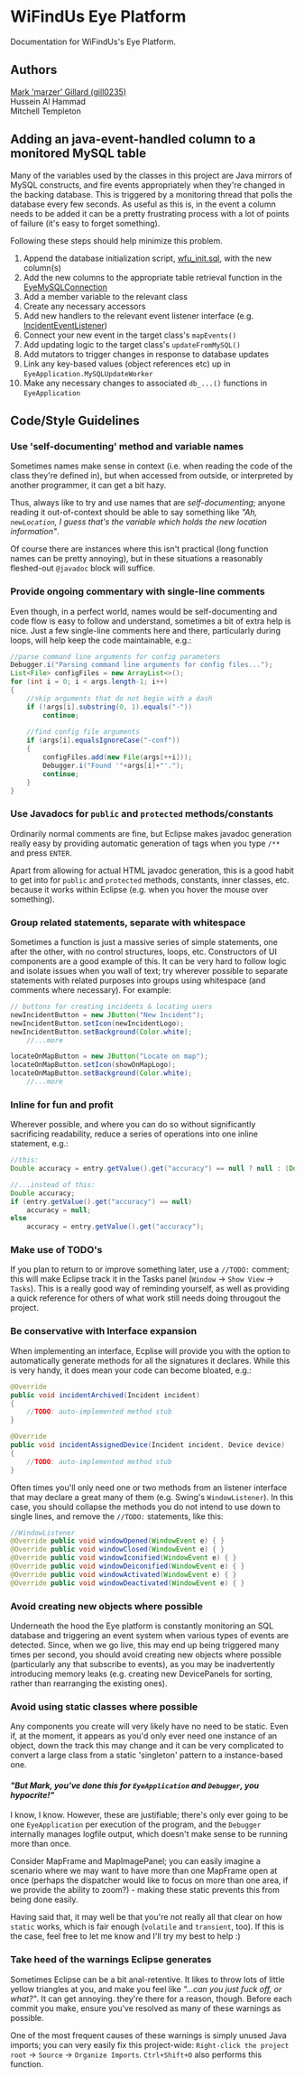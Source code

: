 # WiFindUs Eye Platform
Documentation for WiFindUs's Eye Platform.

## Authors
[Mark 'marzer' Gillard \(gill0235\)](kttp://www.marzersoft.com/)  
Hussein Al Hammad  
Mitchell Templeton

## Adding an java-event-handled column to a monitored MySQL table
Many of the variables used by the classes in this project are Java mirrors of MySQL constructs, and fire events appropriately when they're changed in the backing database. This is triggered by a monitoring thread that polls the database every few seconds. As useful as this is, in the event a column needs to be added it can be a pretty frustrating process with a lot of points of failure (it's easy to forget something).  

Following these steps should help minimize this problem.

1. Append the database initialization script, [wfu_init.sql](https://github.com/WiFindUs/wfu-eye/blob/master/wfu_init.sql), with the new column(s)
2. Add the new columns to the appropriate table retrieval function in the [EyeMySQLConnection](https://github.com/WiFindUs/wfu-eye/blob/master/src/wifindus/eye/EyeMySQLConnection.java)
3. Add a member variable to the relevant class
4. Create any necessary accessors
5. Add new handlers to the relevant event listener interface (e.g. [IncidentEventListener](https://github.com/WiFindUs/wfu-eye/blob/master/src/wifindus/eye/IncidentEventListener.java))
6. Connect your new event in the target class's `mapEvents()`
7. Add updating logic to the target class's `updateFromMySQL()`
8. Add mutators to trigger changes in response to database updates
9. Link any key-based values (object references etc) up in `EyeApplication.MySQLUpdateWorker`
10. Make any necessary changes to associated `db_...()` functions in `EyeApplication`

## Code/Style Guidelines

### Use 'self-documenting' method and variable names
Sometimes names make sense in context (i.e. when reading the code of the class they're defined in), but when accessed from outside, or interpreted by another programmer, it can get a bit hazy.  

Thus, always like to try and use names that are *self-documenting*; anyone reading it out-of-context should be able to say something like *"Ah, `newLocation`, I guess that's the variable which holds the new location information"*.

Of course there are instances where this isn't practical (long function names can be pretty annoying), but in these situations a reasonably fleshed-out `@javadoc` block will suffice.

### Provide ongoing commentary with single-line comments
Even though, in a perfect world, names would be self-documenting and code flow is easy to follow and understand, sometimes a bit of extra help is nice. Just a few single-line comments here and there, particularly during loops, will help keep the code maintainable, e.g.:
```java  
//parse command line arguments for config parameters
Debugger.i("Parsing command line arguments for config files...");
List<File> configFiles = new ArrayList<>();
for (int i = 0; i < args.length-1; i++)
{
	//skip arguments that do not begin with a dash
	if (!args[i].substring(0, 1).equals("-"))
		continue;
	
	//find config file arguments
	if (args[i].equalsIgnoreCase("-conf"))
	{
		configFiles.add(new File(args[++i]));
		Debugger.i("Found '"+args[i]+"'.");
		continue;
	}
}
```


### Use Javadocs for `public` and `protected` methods/constants
Ordinarily normal comments are fine, but Eclipse makes javadoc generation really easy by providing automatic generation of tags when you type `/**` and press `ENTER`.

Apart from allowing for actual HTML javadoc generation, this is a good habit to get into for `public` and `protected` methods, constants, inner classes, etc. because it works within Eclipse (e.g. when you hover the mouse over something).

### Group related statements, separate with whitespace
Sometimes a function is just a massive series of simple statements, one after the other, with no control structures, loops, etc. Constructors of UI components are a good example of this. It can be very hard to follow logic and isolate issues when you wall of text; try wherever possible to separate statements with related purposes into groups using whitespace (and comments where necessary). For example:
```java  
// buttons for creating incidents & locating users
newIncidentButton = new JButton("New Incident");
newIncidentButton.setIcon(newIncidentLogo);
newIncidentButton.setBackground(Color.white);
    //...more

locateOnMapButton = new JButton("Locate on map");
locateOnMapButton.setIcon(showOnMapLogo);
locateOnMapButton.setBackground(Color.white);
    //...more
```

### Inline for fun and profit
Wherever possible, and where you can do so without significantly sacrificing readability, reduce a series of operations into one inline statement, e.g.:
```java  
//this:
Double accuracy = entry.getValue().get("accuracy") == null ? null : (Double)entry.getValue().get("accuracy");

//...instead of this:
Double accuracy;
if (entry.getValue().get("accuracy") == null)
    accuracy = null;
else
    accuracy = entry.getValue().get("accuracy");
```

### Make use of TODO's  
If you plan to return to or improve something later, use a `//TODO:` comment; this will make Eclipse track it in the Tasks panel (`Window` &rarr; `Show View` &rarr; `Tasks`). This is a really good way of reminding yourself, as well as providing a quick reference for others of what work still needs doing througout the project.  

### Be conservative with Interface expansion  
When implementing an interface, Ecplise will provide you with the option to automatically generate methods for all the signatures it declares. While this is very handy, it does mean your code can become bloated, e.g.:  
```java  
@Override
public void incidentArchived(Incident incident)
{
	//TODO: auto-implemented method stub
}

@Override
public void incidentAssignedDevice(Incident incident, Device device)
{
	//TODO: auto-implemented method stub
}
```
Often times you'll only need one or two methods from an listener interface that may declare a great many of them (e.g. Swing's `WindowListener`). In this case, you should collapse the methods you do not intend to use down to single lines, and remove the `//TODO:` statements, like this:
```java  
//WindowListener
@Override public void windowOpened(WindowEvent e) { }
@Override public void windowClosed(WindowEvent e) { }
@Override public void windowIconified(WindowEvent e) { }
@Override public void windowDeiconified(WindowEvent e) { }
@Override public void windowActivated(WindowEvent e) { }
@Override public void windowDeactivated(WindowEvent e) { }
```

### Avoid creating new objects where possible
Underneath the hood the Eye platform is constantly monitoring an SQL database and triggering an event system when various types of events are detected. Since, when we go live, this may end up being triggered many times per second, you should avoid creating new objects where possible (particularly any that subscribe to events), as you may be inadvertently introducing memory leaks (e.g. creating new DevicePanels for sorting, rather than rearranging
the existing ones).

### Avoid using static classes where possible
Any components you create will very likely have no need to be static. Even if, at the moment, it appears as you'd only ever need one instance of an object, down the track this may change and it can be very complicated to convert a large class from a static 'singleton' pattern to a instance-based one.

#### *"But Mark, you've done this for `EyeApplication` and `Debugger`, you hypocrite!"*
I know, I know. However, these are justifiable; there's only ever going to be one `EyeApplication` per execution of the program, and the `Debugger` internally manages logfile output, which doesn't make sense to be running more than once.

Consider MapFrame and MapImagePanel; you can easily imagine a scenario where we may want to have more than one MapFrame open at once (perhaps the dispatcher would like to focus on more than one area, if we provide the ability to zoom?) - making these static prevents this from being done easily.

Having said that, it may well be that you're not really all that clear on how `static` works, which is fair enough (`volatile` and `transient`, too). If this is the case, feel free to let me know and I'll try my best to help :)

### Take heed of the warnings Eclipse generates
Sometimes Eclipse can be a bit anal-retentive. It likes to throw lots of little yellow triangles at you, and make you feel like *"...can you just fuck off, or what?"*. It can get annoying. they're there for a reason, though. Before each commit you make, ensure you've resolved as many of these warnings as possible.

One of the most frequent causes of these warnings is simply unused Java imports; you can very easily fix this project-wide: `Right-click the project root` &rarr; `Source` &rarr; `Organize Imports`. `Ctrl+Shift+O` also performs this function.  